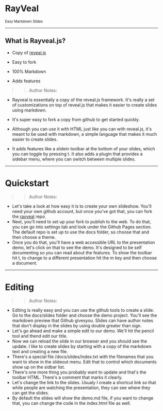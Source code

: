 <!-- .slide: data-state="title" -->
# RayVeal
<small>Easy Markdown Slides</small>

---

## What is Rayveal.js?

- Copy of [reveal.js](https://github.com/hakimel/reveal.js)

- Easy to fork

- 100% Markdown

- Adds features

> > Author Notes:

- Rayveal is essentially a copy of the reveal.js framework. It's really a set of customizations on top of reveal.js that makes it easier to create slides using markdown.

- It's super easy to fork a copy from github to get started quickly.

- Although you can use it with HTML just like you can with reveal.js, it's meant to be used with markdown, a simple language that makes it much easier to create slides.

- It adds features like a slidein toolbar at the bottom of your slides, which you can toggle by pressing t. It also adds a plugin that provides a sidebar menu, where you can switch between multiple slides.

---

<!-- .slide: data-state="title" -->
# Quickstart

> > Author Notes:
- Let's take a look at how easy it is to create your own slideshow. You'll need your own github account, but once you've got that, you can fork the [rayveal](https://github.com/planetoftheweb/rayveal) repo.
- Next, you'll need to set up your fork to publish to the web. To do that, you can go into settings tab and look under the Github Pages section. The default repo is set up to use the docs folder, so choose that and then choose a theme.
- Once you do that, you'll have a web accessible URL to the presentation demo, let's click on that to see the demo. It's designed to be self documenting so you can read about the features. To show the toolbar hit t, to change to a different presentation hit the m key and then choose a document.

---

<!-- .slide: data-state="title" -->
# Editing

> > Author Notes:
- Editing is really easy and you can use the github tools to create a slide. Go to the docs/slides folder and choose the demo project. You'll see the markdown preview that Github givesyou. Slides can have author notes that don't display in the slides by using double greater than sign.
- Let's go ahead and make a simple edit to our demo. We'll hit the pencil tool and thend edit our title.
- Now we can reload the slide in our browser and you should see the update. I like to create slides by starting with a copy of the markdown text and creating a new file.
- There's a special file /docs/slides/index.txt with the filenames that you want to show in the slideout menu. Edit that to control which documents show up on the sidbar list.
- There's one more thing you probably want to update and that's the toolbar HTML. There's a comment that marks it clearly.
- Let's change the link to the slides. Usualy I create a shortcut link so that while people are watching the presentation, they can see where they can get the slides.
- By default the slides will show the demo.md file, if you want to change that, you can change the  code in the index.html file as well.

